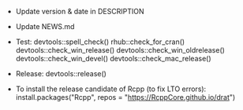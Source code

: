 - Update version & date in DESCRIPTION
- Update NEWS.md
- Test:
    devtools::spell_check()
    rhub::check_for_cran()
    devtools::check_win_release()
    devtools::check_win_oldrelease()
    devtools::check_win_devel()
    devtools::check_mac_release()
- Release:
    devtools::release()

- To install the release candidate of Rcpp (to fix LTO errors):
    install.packages("Rcpp", repos = "https://RcppCore.github.io/drat")
    
